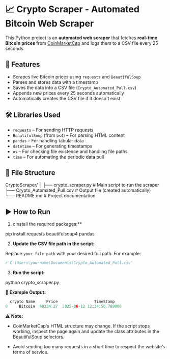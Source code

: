 # 📈 Crypto Scraper - Automated Bitcoin Web Scraper

This Python project is an **automated web scraper** that fetches **real-time Bitcoin prices** from [CoinMarketCap](https://coinmarketcap.com/currencies/bitcoin/) and logs them to a CSV file every 25 seconds.

## 🧠 Features

- Scrapes live Bitcoin prices using `requests` and `BeautifulSoup`
- Parses and stores data with a timestamp
- Saves the data into a CSV file (`Crypto_Automated_Pull.csv`)
- Appends new prices every 25 seconds automatically
- Automatically creates the CSV file if it doesn't exist

## 🛠️ Libraries Used

- `requests` – For sending HTTP requests  
- `BeautifulSoup` (from `bs4`) – For parsing HTML content  
- `pandas` – For handling tabular data  
- `datetime` – For generating timestamps  
- `os` – For checking file existence and handling file paths  
- `time` – For automating the periodic data pull

## 📁 File Structure

CryptoScraper/
│
├── crypto_scraper.py           # Main script to run the scraper  
├── Crypto_Automated_Pull.csv   # Output file (created automatically)  
└── README.md                   # Project documentation

## ▶️ How to Run

1. cInstall the required packages:**

pip install requests beautifulsoup4 pandas

2. **Update the CSV file path in the script:**

Replace `your file path` with your desired full path. For example:

```python
r'C:\Users\yourname\Documents\Crypto_Automated_Pull.csv'
```
3. **Run the script:**

python crypto_scraper.py


🧾 **Example Output:**
```python
  crypto Name     Price                TimeStamp
0     Bitcoin  68234.27  2025-06-12 12:34:56.789000

```
⚠️ **Note:**
- CoinMarketCap's HTML structure may change.
  If the script stops working, inspect the page again and update the class attributes in the BeautifulSoup selectors.

- Avoid sending too many requests in a short time to respect the website’s terms of service.